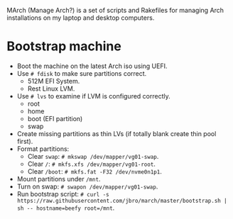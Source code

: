 MArch (Manage Arch?) is a set of scripts and Rakefiles for managing Arch
installations on my laptop and desktop computers.

# Bootstrap machine

* Boot the machine on the latest Arch iso using UEFI.
* Use `# fdisk` to make sure partitions correct.
    * 512M EFI System.
    * Rest Linux LVM.
* Use `# lvs` to examine if LVM is configured correctly.
    * root
    * home
    * boot (EFI partition)
    * swap
* Create missing partitions as thin LVs (if totally blank create thin pool first).
* Format partitions:
    * Clear `swap`: `# mkswap /dev/mapper/vg01-swap`.
    * Clear `/`: `# mkfs.xfs /dev/mapper/vg01-root`.
    * Clear `/boot`: `# mkfs.fat -F32 /dev/nvme0n1p1`.
* Mount partitions under `/mnt`.
* Turn on swap: `# swapon /dev/mapper/vg01-swap`.
* Run bootstrap script: `# curl -s https://raw.githubusercontent.com/jbro/march/master/bootstrap.sh | sh -- hostname=beefy root=/mnt`.


